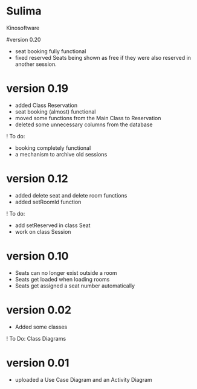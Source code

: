 # Sulima
Kinosoftware

#version 0.20
+ seat booking fully functional
+ fixed reserved Seats being shown as free if they were also reserved in another session.

# version 0.19
+ added Class Reservation
+ seat booking (almost) functional
+ moved some functions from the Main Class to Reservation
+ deleted some unnecessary columns from the database

! To do:
- booking completely functional
- a mechanism to archive old sessions

# version 0.12
+ added delete seat and delete room functions
+ added setRoomId function

! To do:
- add setReserved in class Seat
- work on class Session
         
# version 0.10
+ Seats can no longer exist outside a room
+ Seats get loaded when loading rooms
+ Seats get assigned a seat number automatically

# version 0.02
+ Added some classes

! To Do: Class Diagrams

# version 0.01
+ uploaded a Use Case Diagram and an Activity Diagram
   
